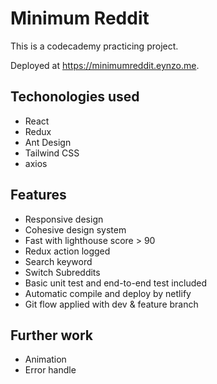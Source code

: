 # Minimum Reddit
This is a codecademy practicing project.

Deployed at https://minimumreddit.eynzo.me.

## Techonologies used

- React
- Redux
- Ant Design
- Tailwind CSS
- axios

## Features

- Responsive design
- Cohesive design system
- Fast with lighthouse score > 90
- Redux action logged
- Search keyword
- Switch Subreddits
- Basic unit test and end-to-end test included
- Automatic compile and deploy by netlify
- Git flow applied with dev & feature branch

## Further work

- Animation
- Error handle